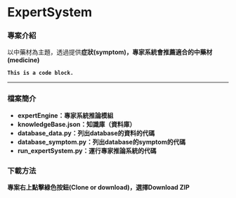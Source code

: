 # ExpertSystem

### 專案介紹
<p>以中藥材為主題，透過提供<strong>症狀(symptom)<strong>，專家系統會推薦適合的中<strong>藥材(medicine)<strong><p>
  
<pre><code>This is a code block.
</code></pre>

- - -

### 檔案簡介
- expertEngine：專家系統推論模組
- knowledgeBase.json：知識庫（資料庫）
- database_data.py：列出database的資料的代碼
- database_symptom.py：列出database的symptom的代碼
- run_expertSystem.py：運行專家推論系統的代碼

### 下載方法
<p>專案右上點擊綠色按鈕(Clone or download)，選擇Download ZIP<p>
